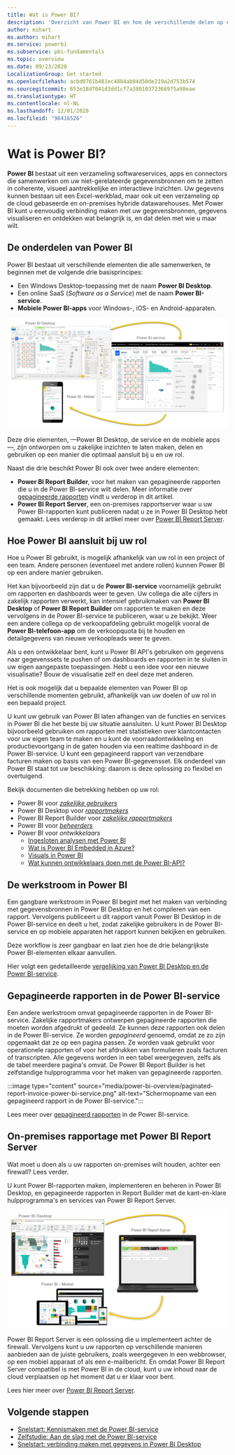 ```yaml
---
title: Wat is Power BI?
description: 'Overzicht van Power BI en hoe de verschillende delen op elkaar aansluiten: Power BI Desktop, de Power BI-service, Power BI mobile, Report Server en Power BI embedded.'
author: mihart
ms.author: mihart
ms.service: powerbi
ms.subservice: pbi-fundamentals
ms.topic: overview
ms.date: 09/23/2020
LocalizationGroup: Get started
ms.openlocfilehash: acbd0761b481ec4884ab94d50de219a2d753b574
ms.sourcegitcommit: 653e18d7041d3dd1cf7a38010372366975a98eae
ms.translationtype: HT
ms.contentlocale: nl-NL
ms.lasthandoff: 12/01/2020
ms.locfileid: "96416526"
---
```

# <a name="what-is-power-bi"></a>Wat is Power BI?
**Power BI** bestaat uit een verzameling softwareservices, apps en connectors die samenwerken om uw niet-gerelateerde gegevensbronnen om te zetten in coherente, visueel aantrekkelijke en interactieve inzichten. Uw gegevens kunnen bestaan uit een Excel-werkblad, maar ook uit een verzameling op de cloud gebaseerde en on-premises hybride datawarehouses. Met Power BI kunt u eenvoudig verbinding maken met uw gegevensbronnen, gegevens visualiseren en ontdekken wat belangrijk is, en dat delen met wie u maar wilt.

## <a name="the-parts-of-power-bi"></a>De onderdelen van Power BI
Power BI bestaat uit verschillende elementen die alle samenwerken, te beginnen met de volgende drie basisprincipes: 
- Een Windows Desktop-toepassing met de naam **Power BI Desktop**.
- Een online SaaS (*Software as a Service*) met de naam **Power BI-service**. 
- **Mobiele Power BI-apps** voor Windows-, iOS- en Android-apparaten.

![Schermopname van een diagram met de integratie van Power BI Desktop, Service en Mobile.](media/power-bi-overview/power-bi-overview-blocks.png)

Deze drie elementen, &mdash;Power BI Desktop, de service en de mobiele apps&mdash;, zijn ontworpen om u zakelijke inzichten te laten maken, delen en gebruiken op een manier die optimaal aansluit bij u en uw rol.

Naast die drie beschikt Power BI ook over twee andere elementen:

- **Power BI Report Builder**, voor het maken van gepagineerde rapporten die u in de Power BI-service wilt delen. Meer informatie over [gepagineerde rapporten](#paginated-reports-in-the-power-bi-service) vindt u verderop in dit artikel.
- **Power BI Report Server**, een on-premises rapportserver waar u uw Power BI-rapporten kunt publiceren nadat u ze in Power BI Desktop hebt gemaakt. Lees verderop in dit artikel meer over [Power BI Report Server](#on-premises-reporting-with-power-bi-report-server).

## <a name="how-power-bi-matches-your-role"></a>Hoe Power BI aansluit bij uw rol
Hoe u Power BI gebruikt, is mogelijk afhankelijk van uw rol in een project of een team. Andere personen (eventueel met andere rollen) kunnen Power BI op een andere manier gebruiken.

Het kan bijvoorbeeld zijn dat u de **Power BI-service** voornamelijk gebruikt om rapporten en dashboards weer te geven. Uw collega die alle cijfers in zakelijk rapporten verwerkt, kan intensief gebruikmaken van **Power BI Desktop** of **Power BI Report Builder** om rapporten te maken en deze vervolgens in de Power BI-service te publiceren, waar u ze bekijkt. Weer een andere collega op de verkoopafdeling gebruikt mogelijk vooral de **Power BI-telefoon-app** om de verkoopquota bij te houden en detailgegevens van nieuwe verkoopleads weer te geven.

Als u een ontwikkelaar bent, kunt u Power BI API's gebruiken om gegevens naar gegevenssets te pushen of om dashboards en rapporten in te sluiten in uw eigen aangepaste toepassingen. Hebt u een idee voor een nieuwe visualisatie? Bouw de visualisatie zelf en deel deze met anderen.  

Het is ook mogelijk dat u bepaalde elementen van Power BI op verschillende momenten gebruikt, afhankelijk van uw doelen of uw rol in een bepaald project.

U kunt uw gebruik van Power BI laten afhangen van de functies en services in Power BI die het beste bij uw situatie aansluiten. U kunt Power BI Desktop bijvoorbeeld gebruiken om rapporten met statistieken over klantcontacten voor uw eigen team te maken en u kunt de voorraadontwikkeling en productievoortgang in de gaten houden via een realtime dashboard in de Power BI-service. U kunt een gepagineerd rapport van verzendbare facturen maken op basis van een Power BI-gegevensset. Elk onderdeel van Power BI staat tot uw beschikking: daarom is deze oplossing zo flexibel en overtuigend.

Bekijk documenten die betrekking hebben op uw rol:
- Power BI voor [*zakelijke gebruikers*](../consumer/end-user-consumer.md)
- Power BI Desktop voor [*rapportmakers*](desktop-what-is-desktop.md)
- Power BI Report Builder voor [*zakelijke rapportmakers*](../paginated-reports/paginated-reports-report-builder-power-bi.md)
- Power BI voor [*beheerders*](../admin/service-admin-administering-power-bi-in-your-organization.md)
- Power BI voor *ontwikkelaars*
    * [Ingesloten analysen met Power BI](../developer/embedded/embedding.md)
    * [Wat is Power BI Embedded in Azure?](../developer/embedded/azure-pbie-what-is-power-bi-embedded.md)
    * [Visuals in Power BI](../developer/visuals/power-bi-custom-visuals.md)
    * [Wat kunnen ontwikkelaars doen met de Power BI-API?](../developer/automation/overview-of-power-bi-rest-api.md)

## <a name="the-flow-of-work-in-power-bi"></a>De werkstroom in Power BI
Een gangbare werkstroom in Power BI begint met het maken van verbinding met gegevensbronnen in Power BI Desktop en het compileren van een rapport. Vervolgens publiceert u dit rapport vanuit Power BI Desktop in de Power BI-service en deelt u het, zodat zakelijke gebruikers in de Power BI-service en op mobiele apparaten het rapport kunnen bekijken en gebruiken.

Deze workflow is zeer gangbaar en laat zien hoe de drie belangrijkste Power BI-elementen elkaar aanvullen.

Hier volgt een gedetailleerde [vergelijking van Power BI Desktop en de Power BI-service](../fundamentals/service-service-vs-desktop.md).

## <a name="paginated-reports-in-the-power-bi-service"></a>Gepagineerde rapporten in de Power BI-service

Een andere werkstroom omvat gepagineerde rapporten in de Power BI-service. Zakelijke rapportmakers ontwerpen gepagineerde rapporten die moeten worden afgedrukt of gedeeld. Ze kunnen deze rapporten ook delen in de Power BI-service. Ze worden *gepagineerd* genoemd, omdat ze zo zijn opgemaakt dat ze op een pagina passen. Ze worden vaak gebruikt voor operationele rapporten of voor het afdrukken van formulieren zoals facturen of transcripten. Alle gegevens worden in een tabel weergegeven, zelfs als de tabel meerdere pagina's omvat. De Power BI Report Builder is het zelfstandige hulpprogramma voor het maken van gepagineerde rapporten.

:::image type="content" source="media/power-bi-overview/paginated-report-invoice-power-bi-service.png" alt-text="Schermopname van een gepagineerd rapport in de Power BI-service.":::

Lees meer over [gepagineerd rapporten](../paginated-reports/paginated-reports-report-builder-power-bi.md) in de Power BI-service.

## <a name="on-premises-reporting-with-power-bi-report-server"></a>On-premises rapportage met Power BI Report Server

Wat moet u doen als u uw rapporten on-premises wilt houden, achter een firewall?  Lees verder.

U kunt Power BI-rapporten maken, implementeren en beheren in Power BI Desktop, en gepagineerde rapporten in Report Builder met de kant-en-klare hulpprogramma's en services van Power BI Report Server.

![Schermopname van een diagram met de integratie van Power BI Report Server, Service en Mobile.](media/power-bi-overview/power-bi-report-server2.png)

Power BI Report Server is een oplossing die u implementeert achter de firewall. Vervolgens kunt u uw rapporten op verschillende manieren aanbieden aan de juiste gebruikers, zoals weergegeven in een webbrowser, op een mobiel apparaat of als een e-mailbericht. En omdat Power BI Report Server compatibel is met Power BI in de cloud, kunt u uw inhoud naar de cloud verplaatsen op het moment dat u er klaar voor bent. 

Lees hier meer over [Power BI Report Server](../report-server/get-started.md).

## <a name="next-steps"></a>Volgende stappen
- [Snelstart: Kennismaken met de Power BI-service](../consumer/end-user-experience.md)   
- [Zelfstudie: Aan de slag met de Power BI-service](service-get-started.md)
- [Snelstart: verbinding maken met gegevens in Power BI Desktop](../connect-data/desktop-quickstart-connect-to-data.md)
